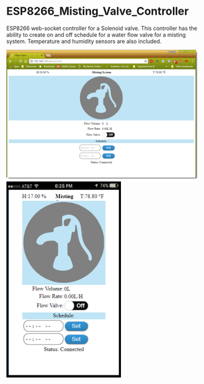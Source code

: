 # ESP8266_Misting_Valve_Controller
ESP8266 web-socket controller for a Solenoid valve. This controller has the ability to create on and off schedule for a water flow valve for a misting system. Temperature and humidity sensors are also included.  


<img src="images/MistingValve.png" width="700">


<img src="images/iPhoneWaterValve.png" width="300">